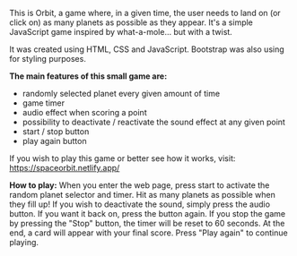 This is Orbit, a game where, in a given time, the user needs to land on (or click on) as many planets as possible as they appear.
It's a simple JavaScript game inspired by what-a-mole… but with a twist.

It was created using HTML, CSS and JavaScript. Bootstrap was also using for styling purposes.

**The main features of this small game are:**
* randomly selected planet every given amount of time
* game timer
* audio effect when scoring a point
* possibility to deactivate / reactivate the sound effect at any given point
* start / stop button
* play again button

If you wish to play this game or better see how it works, visit: <https://spaceorbit.netlify.app/>

**How to play:**
When you enter the web page, press start to activate the random planet selector and timer.  Hit as many planets as possible when they fill up!  If you wish to deactivate the sound, simply press the audio button.  If you want it back on, press the button again.  If you stop the game by pressing the "Stop" button, the timer will be reset to 60 seconds.  At the end, a card will appear with your final score. Press "Play again" to continue playing.